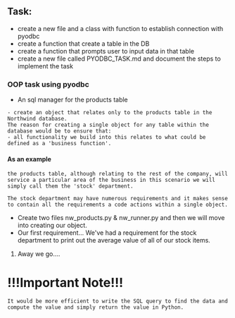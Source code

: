 ## Task:
- create a new file and a class with function to establish connection with pyodbc
- create a function that create a table in the DB
- create a function that prompts user to input data in that table
- create a new file called PYODBC_TASK.md and document the steps to implement the task

### OOP task using pyodbc
- An sql manager for the products table
```
- create an object that relates only to the products table in the Northwind database. 
The reason for creating a single object for any table within the database would be to ensure that:
- all functionality we build into this relates to what could be defined as a 'business function'.
```

#### As an example 
```
the products table, although relating to the rest of the company, will service a particular area of the business in this scenario we will simply call them the 'stock' department.
```
```
The stock department may have numerous requirements and it makes sense to contain all the requirements a code actions within a single object.
```

- Create two files nw_products.py & nw_runner.py and then we will move into creating our object.
- Our first requirement...
We've had a requirement for the stock department to print out the average value of all of our stock items.

1. Away we go....

# !!!Important Note!!! 
```
It would be more efficient to write the SQL query to find the data and compute the value and simply return the value in Python.
```